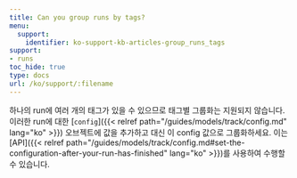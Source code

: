 ```yaml
---
title: Can you group runs by tags?
menu:
  support:
    identifier: ko-support-kb-articles-group_runs_tags
support:
- runs
toc_hide: true
type: docs
url: /ko/support/:filename
---
```


하나의 run에 여러 개의 태그가 있을 수 있으므로 태그별 그룹화는 지원되지 않습니다. 이러한 run에 대한 [`config`]({{< relref path="/guides/models/track/config.md" lang="ko" >}}) 오브젝트에 값을 추가하고 대신 이 config 값으로 그룹화하세요. 이는 [API]({{< relref path="/guides/models/track/config.md#set-the-configuration-after-your-run-has-finished" lang="ko" >}})를 사용하여 수행할 수 있습니다.
